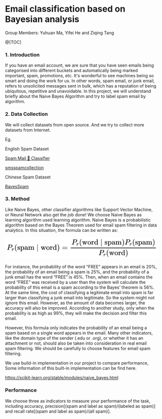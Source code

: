 # Email classification based on Bayesian analysis
Group Members: Yuhuan Ma, Yifei He and Ziqing Tang

@[TOC]
### 1. Introduction
If you have an email account, we are sure that you have seen emails being categorised into different buckets and automatically being marked important, spam, promotions, etc. It's wonderful to see machines being so smart and doing the work for us. In other words, spam email, or junk email, refers to unsolicited messages sent in bulk, which has a reputation of being ubiquitous, repetitive and unavoidable. In this project, we will understand briefly about the Naive Bayes Algorithm and try to label spam email by algorithm.

### 2. Data Collection
We will collect datasets from open source. And we try to collect more datasets from Internet. 

Eg.

English Spam Dataset

  [Spam Mail 📧 Classifier](https://www.kaggle.com/code/syamkakarla/spam-mail-classifier)
  
  [smsspamcollection](https://archive.ics.uci.edu/ml/machine-learning-databases/00228/)
  
Chinese Spam Dataset

  [BayesSpam](https://github.com/shijing888/BayesSpam)


### 3. Method
Like Naive Bayes, other classifier algorithms like Support Vector Machine, or Neural Network also get the job done! We choose Naive Bayes as learning algorithm used  learning algorithm. Naive Bayes is a probabilistic algorithm based on the Bayes Theorem used for email spam filtering in data analytics. In this situation, the formula can be written as:

![image](https://github.com/halona2333/Bayes/blob/main/Images/bayes1.png)

For instance, the probability of the word “FREE” appears in an email is 20%, the probability of an email being a spam is 25%, and the probability of a junk email has the word “FREE” is 45%. Then, when an email contains the word “FREE” was received by a user than the system will calculate the probability of this email is a spam according to the Bayes’ theorem is 56%. At the same time, the cost of classifying a legitimate email into spam is far larger than classifying a junk email into legitimate. So the system might not ignore this email. However, as the amount of data becomes larger, the accuracy will also be improved. According to another study, only when the probability is as high as 99%, they will make the decision and filter this email.

However, this formula only indicates the probability of an email being a spam based on a single word appears in the email. Many other indicators, like the domain type of the sender (.edu or .org), or whether it has an attachment or not, should also be taken into consideration in real email spam filtering. We should be carefully to choose features for  email spam filtering.

We use build-in implementation in our project to compare performance, Some information of this built-in implementation can be find here.

https://scikit-learn.org/stable/modules/naive_bayes.html

### Performance
We choose three as indicators to measure your performance of the task, including accuracy, precision[(spam and label as spam)/(labeled as spam)] and recall rate[(spam and label as spam)/(all spam)].

